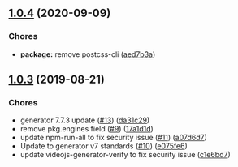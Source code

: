 <a name="1.0.4"></a>
## [1.0.4](https://github.com/brightcove/pkcs7/compare/v1.0.3...v1.0.4) (2020-09-09)

### Chores

* **package:** remove postcss-cli ([aed7b3a](https://github.com/brightcove/pkcs7/commit/aed7b3a))

<a name="1.0.3"></a>
## [1.0.3](https://github.com/brightcove/pkcs7/compare/v1.0.2...v1.0.3) (2019-08-21)

### Chores

* generator 7.7.3 update ([#13](https://github.com/brightcove/pkcs7/issues/13)) ([da31c29](https://github.com/brightcove/pkcs7/commit/da31c29))
* remove pkg.engines field ([#9](https://github.com/brightcove/pkcs7/issues/9)) ([17a1d1d](https://github.com/brightcove/pkcs7/commit/17a1d1d))
* update npm-run-all to fix security issue ([#11](https://github.com/brightcove/pkcs7/issues/11)) ([a07d6d7](https://github.com/brightcove/pkcs7/commit/a07d6d7))
* Update to generator v7 standards ([#10](https://github.com/brightcove/pkcs7/issues/10)) ([e075fe6](https://github.com/brightcove/pkcs7/commit/e075fe6))
* update videojs-generator-verify to fix security issue ([c1e6bd7](https://github.com/brightcove/pkcs7/commit/c1e6bd7))

